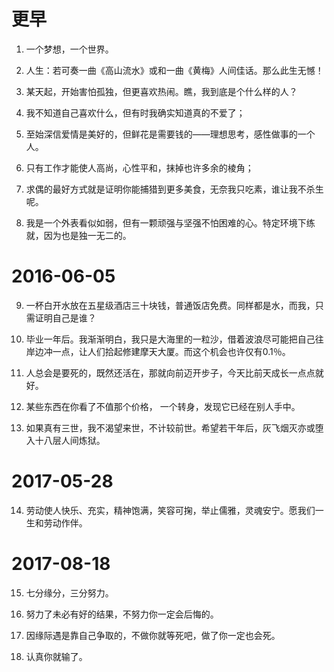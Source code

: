 # 更早

1. 一个梦想，一个世界。

2. 人生：若可奏一曲《高山流水》或和一曲《黄梅》人间佳话。那么此生无憾！

3. 某天起，开始害怕孤独，但更喜欢热闹。瞧，我到底是个什么样的人？

4. 我不知道自己喜欢什么，但有时我确实知道真的不爱了；

5. 至始深信爱情是美好的，但鲜花是需要钱的——理想思考，感性做事的一个人。

6. 只有工作才能使人高尚，心性平和，抹掉也许多余的棱角；

7. 求偶的最好方式就是证明你能捕猎到更多美食，无奈我只吃素，谁让我不杀生呢。

8. 我是一个外表看似如弱，但有一颗顽强与坚强不怕困难的心。特定环境下练就，因为也是独一无二的。


# 2016-06-05

9. 一杯白开水放在五星级酒店三十块钱，普通饭店免费。同样都是水，而我，只需证明自己是谁？

10. 毕业一年后。我渐渐明白，我只是大海里的一粒沙，借着波浪尽可能把自己往岸边冲一点，让人们拾起修建摩天大厦。而这个机会也许仅有0.1％。

11. 人总会是要死的，既然还活在，那就向前迈开步子，今天比前天成长一点点就好。

12. 某些东西在你看了不值那个价格， 一个转身，发现它已经在别人手中。

13. 如果真有三世，我不渴望来世，不计较前世。希望若干年后，灰飞烟灭亦或堕入十八层人间炼狱。

# 2017-05-28

14. 劳动使人快乐、充实，精神饱满，笑容可掬，举止儒雅，灵魂安宁。愿我们一生和劳动作伴。


# 2017-08-18

15. 七分缘分，三分努力。

16. 努力了未必有好的结果，不努力你一定会后悔的。

17. 因缘际遇是靠自己争取的，不做你就等死吧，做了你一定也会死。

18. 认真你就输了。


